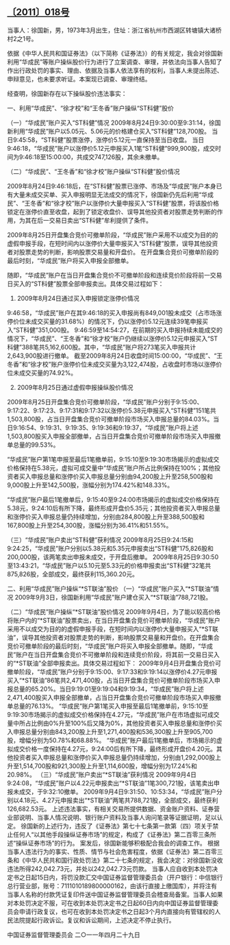 ## [〔2011〕018号](http://www.csrc.gov.cn/pub/zjhpublic/G00306212/201105/t20110530_195959.htm)

当事人：徐国新，男，1973年3月出生，住址：浙江省杭州市西湖区转塘镇大诸桥村2之1号。

   依据《中华人民共和国证券法》（以下简称《证券法》）的有关规定，我会对徐国新利用“华成民”等账户操纵股价行为进行了立案调查、审理，并依法向当事人告知了作出行政处罚的事实、理由、依据及当事人依法享有的权利，当事人未提出陈述、申辩意见，也未要求听证。本案现已调查、审理终结。

   经查明，徐国新存在以下操纵股价违法事实：

一、利用“华成民”、“徐才校”和“王冬香”账户操纵“ST科健”股价

（一）“华成民”账户买入“ST科健”情况
2009年8月24日9:30:00至9:31:14，徐国新利用“华成民”账户以5.05元、5.06元的价格建仓买入“ST科健”128,700股。
当日9:45:58，“ST科健”股票涨停，涨停价5.12元一直保持至当日收盘。
当日9:46:18，“华成民”账户以涨停价5.12元申报买入1笔“ST科健”999,900股，成交时间为9:46:18至15:00:00，共成交747,126股，其余未撤单。

（二）“华成民”、“王冬香”和“徐才校”账户操纵“ST科健”股价情况

2009年8月24日9:46:18后，在“ST科健”股票已涨停、市场及“华成民”账户本身已有大量未成交买单、买入申报明显无法成交的情况下，徐国新仍先后利用“华成民”、“王冬香”和“徐才校”账户以涨停价大量申报买入“ST科健”股票，将该股价格锁定在涨停价直至收盘，起到了锁定收盘价、误导其他投资者对股票走势判断的作用，为其在后一交易日卖出“ST科健”牟利提供了条件。

2009年8月25日开盘集合竞价可撤单阶段，“华成民”账户采用不以成交为目的的虚假申报手段，在短时间内以涨停价大量申报买入“ST科健”股票，误导其他投资者对股票走势的判断，影响股票交易量和开盘价。
在开盘集合竞价可撤单阶段的最后时刻，“华成民”账户将买入申报全部撤单。

随即，“华成民”账户在当日开盘集合竞价不可撤单阶段和连续竞价阶段将前一交易日买入的“ST科健”股票全部申报卖出。具体交易过程如下：

1. 2009年8月24日通过买入申报锁定涨停价情况

9:46:58，“华成民”账户在其9:46:18的买入申报尚有849,001股未成交（占市场涨停价位未成交买量的31.68%）的情况下，仍以涨停价5.12元连续39笔申报买入“ST科健”351,000股。
9:46:59至14:54:27，在前期的买入申报持续未能成交的情况下，“华成民”、“王冬香”和“徐才校”账户仍继续以涨停价5.12元申报买入“ST科健”388笔共5,162,600股。其中，“华成民”账户将273笔买入申报共计2,643,900股进行撤单。
截至2009年8月24日收盘时间15:00:00，“华成民”、“王冬香”和“徐才校”账户涨停价位未成交买量为3,122,474股，占收盘时市场以涨停价位未成交买量的74.92%。

2. 2009年8月25日通过虚假申报操纵股价情况

2009年8月25日开盘集合竞价可撤单阶段，“华成民”账户分别于9:15:00、9:17:22、9:17:23、9:17:31和9:17:32以涨停价5.38元申报买入“ST科健”151笔共1,503,800股，占当日开盘集合竞价可撤单阶段市场买入申报总量的84.03%。当日9:16:54、9:19:31、9:19:35、9:19:36和9:19:37，“华成民”账户将上述1,503,800股买入申报全部撤单，占当日开盘集合竞价可撤单阶段市场买入申报撤单总量的99.53%。

“华成民”账户第1笔申报至最后1笔撤单前，9:15:10至9:19:30市场揭示的虚拟成交价格保持在5.38元，虚拟可成交量中“华成民”账户所占比例保持在100%；其他投资者买入申报总量和涨停价买入申报总量分别由94,200股上升至258,500股和9,000股上升至142,500股，涨幅分别为174.42%和148.33%。

“华成民”账户最后1笔撤单后，9:15:40至9:24:00市场揭示的虚拟成交价格保持在5.38元，9:24:10后有所下降，最终形成开盘价5.35元；其他投资者买入申报总量和涨停价买入申报总量仍持续增加，分别由284,800股上升至388,500股和167,800股上升至254,300股，涨幅分别为36.41%和51.55%。

（三）“华成民”账户卖出“ST科健”获利情况
2009年8月25日9:24:15和9:24:25，“华成民”账户分别以5.38元和5.35元申报卖出“ST科健”175,826股和200,000股，该两笔卖出申报未成交，于开盘后撤单。
2009年8月25日9:30:50至13:43:21，“华成民”账户以5.10元至5.33元的价格申报卖出“ST科健”32笔共875,826股，全部成交，最终获利115,360.20元。

二、利用“华成民”账户操纵“*ST联油”股价
（一）“华成民”账户买入“*ST联油”情况
2009年9月3日，徐国新利用“华成民”账户建仓买入“*ST联油”788,721股。

（二）“华成民”账户操纵“*ST联油”股价情况
2009年9月4日，为了能以较高价格将账户内的“*ST联油”股票卖出，在当日开盘集合竞价可撤单阶段，“华成民”账户采用不以成交为目的的虚假申报手段，在短时间内以涨停价大量申报买入“*ST联油”，误导其他投资者对股票走势的判断，影响股票交易量和开盘价。在开盘集合竞价可撤单阶段的最后时刻，“华成民”账户将买入申报全部撤单。随即，“华成民”账户在当日开盘集合竞价不可撤单阶段和连续竞价阶段，将其前一交易日买入的“*ST联油”全部申报卖出。具体交易过程如下：
2009年9月4日开盘集合竞价可撤单阶段，“华成民”账户分别于9:15:00、9:17:33和9:19:14以涨停价4.27元申报买入“*ST联油”86笔共2,471,400股，占当日开盘集合竞价可撤单阶段市场买入申报总量的65.20%。当日9:19:01至9:19:04和9:19:34，“华成民”账户将上述2,471,400股买入申报全部撤单，占当日开盘集合竞价可撤单阶段市场买入申报撤单总量的76.13%。
“华成民”账户第1笔买入申报至最后1笔撤单前，9:15:10至9:19:30市场揭示的虚拟成交价格保持在4.27元，“华成民”账户在市场虚拟可成交量中所占比例由0%升至100%后又降为0%，其他投资者买入申报总量和涨停价买入申报总量分别由843,200股上升至1,271,400股和536,300股上升至905,700股，增幅分别为50.78%和68.88%。
“华成民”账户最后1笔撤单后，市场揭示的虚拟成交价格一度保持在4.27元，9:24:00后有所下降，最终形成开盘价4.20元。其他投资者买入申报总量和涨停价买入申报总量仍持续增加，分别由1,292,000股上升至1,514,700股和921,300股上升至1,114,600股，增幅分别为17.24%和20.98%。
（三）“华成民”账户卖出“*ST联油”获利情况
2009年9月4日9:24:08，“华成民”账户以4.22元申报卖出“*ST联油”1笔300,721股，该笔卖出申报未成交，于9:32:10撤单。
2009年9月4日9:31:50、10:53:34，“华成民”账户分别以4.18元、4.27元申报卖出“*ST联油”两笔共788,721股，全部成交，最终获利126,682.53元。
上述违法事实，有相关交易所提供数据、资金账户资料、证券营业部说明、当事人情况说明、银行账户资料及当事人询问笔录等证据证明，足以认定。
徐国新的上述行为，违反了《证券法》第七十七条第一款第（四）项关于禁止任何人“以其他手段操纵证券市场”的规定，构成了《证券法》第二百零三条所述“操纵证券市场”的行为。
案发后，徐国新能够积极配合我会的调查工作。
根据当事人违法行为的事实、性质、情节与社会危害程度，依据《证券法》第二百零三条和《中华人民共和国行政处罚法》第二十七条的规定，我会决定：对徐国新没收违法所得242,042.73元，并处以242,042.73元罚款。
当事人应自收到本处罚决定书之日起15日内，将罚没款汇交中国证券监督管理委员会（开户银行：中信银行总行营业部，账号：7111010189800000162，由该行直接上缴国库），并将注有当事人名称的付款凭证复印件送中国证券监督管理委员会稽查局备案。当事人如果对本处罚决定不服，可在收到本处罚决定书之日起60日内向中国证券监督管理委员会申请行政复议，也可在收到本处罚决定书之日起3个月内直接向有管辖权的人民法院提起行政诉讼。复议和诉讼期间，上述决定不停止执行。 
 
 中国证券监督管理委员会
 二○一一年四月二十九日
